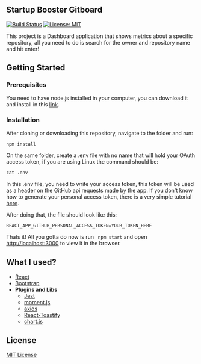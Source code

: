 ﻿## Startup Booster Gitboard

[![Build Status](https://travis-ci.com/Masterfoni/startup-booster-gitboard.svg?token=a4xieDUdy2aQbz1EGJMs&branch=master)](https://travis-ci.com/Masterfoni/startup-booster-gitboard) [![License: MIT](https://img.shields.io/badge/License-MIT-green.svg)](https://opensource.org/licenses/MIT)

This project is a Dashboard application that shows metrics about a specific repository, all you need to do is search for the owner and repository name and hit enter!

## Getting Started

### Prerequisites
You need to have node.js installed in your computer, you can download it and install in this [link](https://nodejs.org/en/).

### Installation

After cloning or downloading this repository, navigate to the folder and run:

```
npm install
```

On the same folder, create a .env file with no name that will hold your OAuth access token, if you are using Linux the command should be:

```
cat .env
```

In this .env file, you need to write your access token, this token will be used as a header on the GitHub api requests made by the app. If you don't know how to generate your personal access token, there is a very simple tutorial [here](https://help.github.com/en/articles/creating-a-personal-access-token-for-the-command-line).

After doing that, the file should look like this:

```
REACT_APP_GITHUB_PERSONAL_ACCESS_TOKEN=YOUR_TOKEN_HERE
```

Thats it! All you gotta do now is run ``` npm start``` and open [http://localhost:3000](http://localhost:3000) to view it in the browser.

## What I used?

- [React](https://reactjs.org/)
- [Bootstrap](https://getbootstrap.com/)
- **Plugins and Libs**
	- [Jest](https://jestjs.io/)
	- [moment.js](https://momentjs.com/)
	- [axios](https://github.com/axios/axios)
	- [React-Toastify](https://github.com/fkhadra/react-toastify)
	- [chart.js](https://www.chartjs.org/)

## License

[MIT License](https://github.com/Masterfoni/startup-booster-gitboard/blob/master/LICENSE)